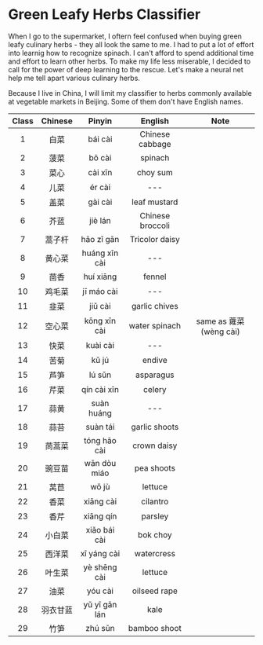 # Green Leafy Herbs Classifier

When I go to the supermarket, I oftern feel confused when buying green leafy culinary herbs - they all look the same to me. I had to put a lot of effort into learnig how to recognize spinach. I can't afford to spend additional time and effort to learn other herbs. To make my life less miserable, I decided to call for the power of deep learning to the rescue. Let's make a neural net help me tell apart various culinary herbs.


Because I live in China, I will limit my classifier to herbs commonly available at vegetable markets in Beijing. Some of them don't have English names.

| ﻿Class 	|  Chinese 	|     Pinyin    	|      English     	|           Note          	|
|:-----:	|:--------:	|:-------------:	|:----------------:	|:-----------------------:	|
|     1 	| 白菜     	| bái cài       	| Chinese cabbage  	|                         	|
|     2 	| 菠菜     	| bō cài        	| spinach          	|                         	|
|     3 	| 菜心     	| cài xīn       	| choy sum         	|                         	|
|     4 	| 儿菜     	| ér cài        	|        ---       	|                         	|
|     5 	| 盖菜     	| gài cài       	| leaf mustard     	|                         	|
|     6 	| 芥蓝     	| jiè lán       	| Chinese broccoli 	|                         	|
|     7 	| 蒿子杆   	| hāo zǐ gān    	| Tricolor daisy   	|                         	|
|     8 	| 黄心菜   	| huáng xīn cài 	|        ---       	|                         	|
|     9 	| 茴香     	| huí xiāng     	| fennel           	|                         	|
|    10 	| 鸡毛菜   	| jī máo cài    	|        ---       	|                         	|
|    11 	| 韭菜     	| jiǔ cài       	| garlic chives    	|                         	|
|    12 	| 空心菜   	| kōng xīn cài  	| water spinach    	| same as 蕹菜 (wèng cài) 	|
|    13 	| 快菜     	| kuài cài      	|        ---       	|                         	|
|    14 	| 苦菊     	| kǔ jú         	| endive           	|                         	|
|    15 	| 芦笋     	| lú sǔn        	| asparagus        	|                         	|
|    16 	| 芹菜     	| qín cài xīn   	| celery           	|                         	|
|    17 	| 蒜黄     	| suàn huáng    	|        ---       	|                         	|
|    18 	| 蒜苔     	| suàn tái      	| garlic shoots    	|                         	|
|    19 	| 茼蒿菜   	| tóng hāo cài  	| crown daisy      	|                         	|
|    20 	| 豌豆苗   	| wān dòu miáo  	| pea shoots       	|                         	|
|    21 	| 莴苣     	| wō jù         	| lettuce          	|                         	|
|    22 	| 香菜     	| xiāng cài     	| cilantro         	|                         	|
|    23 	| 香芹     	| xiāng qín     	| parsley          	|                         	|
|    24 	| 小白菜   	| xiǎo bái cài  	| bok choy         	|                         	|
|    25 	| 西洋菜   	| xī yáng cài   	| watercress       	|                         	|
|    26 	| 叶生菜   	| yè shēng cài  	| lettuce          	|                         	|
|    27 	| 油菜     	| yóu cài       	| oilseed rape     	|                         	|
|    28 	| 羽衣甘蓝 	| yǔ yī gān lán 	| kale             	|                         	|
|    29 	| 竹笋     	| zhú sǔn       	| bamboo shoot     	|                         	|